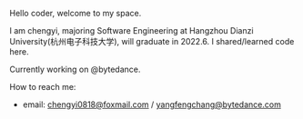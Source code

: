 Hello coder, welcome to my space.

I am chengyi, majoring Software Engineering at Hangzhou Dianzi University(杭州电子科技大学), will graduate in 2022.6. I shared/learned code here.

Currently working on @bytedance.

How to reach me: 
- email: chengyi0818@foxmail.com / yangfengchang@bytedance.com
